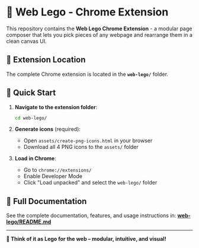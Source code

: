 # 🧱 Web Lego - Chrome Extension

This repository contains the **Web Lego Chrome Extension** - a modular page composer that lets you pick pieces of any webpage and rearrange them in a clean canvas UI.

## 📁 Extension Location

The complete Chrome extension is located in the **`web-lego/`** folder.

## 🚀 Quick Start

1. **Navigate to the extension folder**:
   ```bash
   cd web-lego/
   ```

2. **Generate icons** (required):
   - Open `assets/create-png-icons.html` in your browser
   - Download all 4 PNG icons to the `assets/` folder

3. **Load in Chrome**:
   - Go to `chrome://extensions/`
   - Enable Developer Mode
   - Click "Load unpacked" and select the `web-lego/` folder

## 📖 Full Documentation

See the complete documentation, features, and usage instructions in:
**[web-lego/README.md](./web-lego/README.md)**

---

**🧱 Think of it as Lego for the web – modular, intuitive, and visual!**